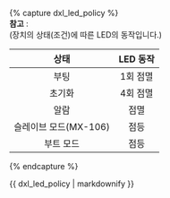 {% capture dxl_led_policy %}  
**참고** :  
(장치의 상태(조건)에 따른 LED의 동작입니다.)

| 상태                  | LED 동작      |
|:---------------------:|:-------------:|
| 부팅                  | 1회 점멸      |
| 초기화                | 4회 점멸      |
| 알람                  | 점멸          |
| 슬레이브 모드(MX-106) | 점등          |
| 부트 모드             | 점등          |

{% endcapture %}
<div class="notice">{{ dxl_led_policy | markdownify }}</div>
